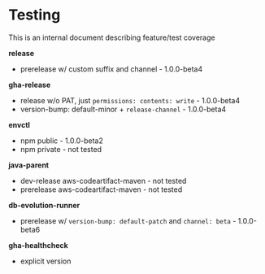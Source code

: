 # Testing

This is an internal document describing feature/test coverage

**release**
- prerelease w/ custom suffix and channel - 1.0.0-beta4

**gha-release**
- release w/o PAT, just `permissions: contents: write` - 1.0.0-beta4
- version-bump: default-minor + `release-channel` - 1.0.0-beta4

**envctl**
- npm public - 1.0.0-beta2
- npm private - not tested

**java-parent**
- dev-release aws-codeartifact-maven - not tested
- prerelease aws-codeartifact-maven - not tested

**db-evolution-runner**
- prerelease w/ `version-bump: default-patch` and `channel: beta` - 1.0.0-beta6

**gha-healthcheck**
- explicit version
